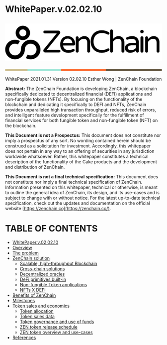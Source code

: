 # WhitePaper.v.02.02.10 

## 

![logo](./assets/ZenChain-Logo-Text-Black@2x.png)

![horizontal line](./assets/horizontal_line.png)

WhitePaper
2021.01.31
Version 02.02.10
Esther Wong | ZenChain Foundation

**Abstract:** The ZenChain Foundation is developing ZenChain, a blockchain specifically dedicated to decentralized financial (DEFI) applications and non-fungible tokens (NFTs). By focusing on the functionality of the blockchain and dedicating it specifically to DEFI and NFTs, ZenChain provides unparalleled high transaction throughput, reduced risk of errors, and intelligent feature development specifically for the fulfillment of financial services for both fungible token and non-fungible token (NFT) on the blockchain.

**This Document is not a Prospectus:** This document does not constitute nor imply a prospectus of any sort. No wording contained herein should be construed as a solicitation for investment. Accordingly, this whitepaper does not pertain in any way to an offering of securities in any jurisdiction worldwide whatsoever. Rather, this whitepaper constitutes a technical description of the functionality of the Cake products and the development and distribution of ZenChain.

**This Document is not a final technical specification:** This document does not constitute nor imply a final technical specification of ZenChain. Information presented on this whitepaper, technical or otherwise, is meant to outline the general idea of ZenChain, its design, and its use-cases and is subject to change with or without notice. For the latest up-to-date technical specification, check out the updates and documentation on the official website [https://zenchain.co](https://zenchain.co/).

# **TABLE OF CONTENTS**

* [WhitePaper.v.02.02.10](README.md)
* [Overview](overview.md)
* [The problem](the_problem.md)
* [ZenChain solution](zenchain_solution/README.md)
  * [Scalable, high-throughput Blockchain](zenchain_solution/scalable,_high-throughput_blockchain.md)
  * [Cross-chain solutions](zenchain_solution/cross-chain_solutions.md)
  * [Decentralized oracles](zenchain_solution/decentralized_oracles.md)
  * [DeFi primitives built-in](zenchain_solution/defi_primitives_built-in.md)
  * [Non-fungible Token applications](zenchain_solution/non-fungible_token_applications.md)
  * [NFTs X DEFI](zenchain_solution/NFTs_x_defi.md)
* [Benefits of ZenChain](benefits_of_zenchain.md)
* [Milestones](milestones.md)
* [Token sales and economics](token_sales_and_economics/README.md)
  * [Token allocation](token_sales_and_economics/token_allocation.md)
  * [Token sales data](token_sales_and_economics/token_sales_data.md)
  * [Token governance and use of funds](token_sales_and_economics/token_governance_and_use_of_funds.md)
  * [ZEN token release schedule](token_sales_and_economics/zen_token_release_schedule.md)
  * [ZEN token overview and use-cases](token_sales_and_economics/zen_token_overview_and_use-cases.md)
* [References](references.md)